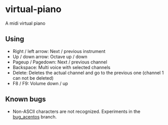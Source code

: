 # virtual-piano

A midi virtual piano

## Using

* Right / left arrow: Next / previous instrument
* Up / down arrow: Octave up / down
* Pageup / Pagedown: Next / previous channel
* Backspace: Multi voice with selected channels
* Delete: Deletes the actual channel and go to the previous one (channel 1 can not be deleted)
* F8 / F9: Volume down / up

## Known bugs

* Non-ASCII characters are not recognized. Experiments in the [bug_acentos](https://github.com/JosielSantos/virtual-piano/tree/bug_acentos) branch.
